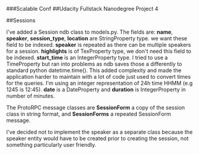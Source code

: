 ###Scalable Conf
##Udacity Fullstack Nanodegree Project 4

##Sessions

I've added a Session ndb class to models.py.
The fields are:
**name**, **speaker**, **session_type**, **location** are StringProperty type. we want these field to be indexed. **speaker** is repeated as there can be multiple speakers for a session.
**highlights** is of TexProperty type, we don't need this field to be indexed.
**start_time** is an IntegerProperty type. I tried to use a TimeProperty but ran into problems as ndb saves those a differently to standard python datetime.time(). This added complexity and made the application harder to maintain with a lot of code just used to convert times for the queries. I'm using an integer representation of 24h time HHMM (e.g 1245 is 12:45).
**date** is a DateProperty and **duration** is IntegerProperty in number of minutes.

The ProtoRPC message classes are **SessionForm** a copy of the session class in string format, and **SessionForms** a repeated SessionForm message.

I've decided not to implement the speaker as a separate class because the speaker entity would have to be created prior to creating the session, not something particularly user friendly.

 